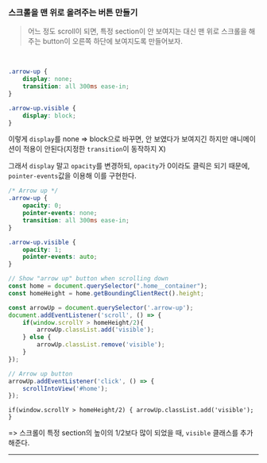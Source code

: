 ### 스크롤을 맨 위로 올려주는 버튼 만들기 

>  어느 정도 scroll이 되면, 특정 section이 안 보여지는 대신 맨 위로 스크롤을 해주는 button이 오른쪽 하단에 보여지도록 만들어보자. 

<br>

```css
.arrow-up {
    display: none;
    transition: all 300ms ease-in;
}

.arrow-up.visible {
    display: block;
}
```

이렇게 `display`를 none => block으로 바꾸면, 안 보였다가 보여지긴 하지만 애니메이션이 적용이 안된다(지정한 `transition`이 동작하지 X)

그래서 `display` 말고 `opacity`를 변경하되, `opacity`가 0이라도 클릭은 되기 때문에, `pointer-events`값을 이용해 이를 구현한다. 

```css
/* Arrow up */
.arrow-up {
    opacity: 0;
    pointer-events: none;
    transition: all 300ms ease-in;
}

.arrow-up.visible {
    opacity: 1;
    pointer-events: auto;
}
```

```javascript
// Show "arrow up" button when scrolling down
const home = document.querySelector(".home__container");
const homeHeight = home.getBoundingClientRect().height;

const arrowUp = document.querySelector('.arrow-up');
document.addEventListener('scroll', () => {
    if(window.scrollY > homeHeight/2){
        arrowUp.classList.add('visible');
    } else {
        arrowUp.classList.remove('visible');
    }
});

// Arrow up button
arrowUp.addEventListener('click', () => {
    scrollIntoView('#home');
});
```

`if(window.scrollY > homeHeight/2) { arrowUp.classList.add('visible'); }`

=> 스크롤이 특정 section의 높이의 1/2보다 많이 되었을 때, `visible` 클래스를 추가해준다. 

----
